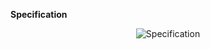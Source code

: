 
__Specification__

<p align="center">
  <img src="./Specification.jpg?raw=true" alt="Specification"/>
</p>

